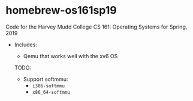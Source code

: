 # homebrew-os161sp19
Code for the Harvey Mudd College CS 161: Operating Systems for Spring, 2019

* Includes:

    * Qemu that works well with the xv6 OS


    TODO:
    * Support softmmu:
        * ```i386-softmmu```
        * ```x86_64-softmmu```
